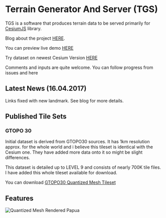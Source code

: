 # Terrain Generator And Server (TGS)
TGS is a software that produces terrain data to be served primarily for [CesiumJS](cesiumjs.org) library.

Blog about the project [HERE](http://blog.terrainserver.com/).

You can preview live demo [HERE](http://www.terrainserver.com/) 

Try dataset on newest Cesium Version [HERE](http://cesiumjs.org/Cesium/Apps/Sandcastle/index.html?src=Hello%20World.html&label=Showcases&gist=eefdc854e2a97b1fabf55238c9d2342f)

Comments and inputs are quite welcome. You can follow progress from issues and here

## Latest News (16.04.2017)

Links fixed with new landmark. See blog for more details.

## Published Tile Sets
### GTOPO 30
Initial dataset is derived from GTOPO30 sources. It has 1km resolution approx. for the whole world and i believe this tileset is identical with the Cesium one. They have added more data onto it so might be slight differences.

This dataset is detailed up to LEVEL 9  and consists of nearly 700K tile files. I have added this whole tileset available for download.

You can download [GTOPO30 Quantized Mesh Tileset](https://dl.dropboxusercontent.com/s/mplbvp84qtw6kko/Gtopo30QuantizedMesh.zip)


## Features
![Quantized Mesh Rendered Papua](https://dl.dropboxusercontent.com/s/f9dvgh7nwjpms60/6.png?dl=0)
